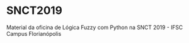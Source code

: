 # SNCT2019

Material da oficina de Lógica Fuzzy com Python na SNCT 2019 - IFSC Campus Florianópolis

